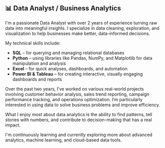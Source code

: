 ## 📊 Data Analyst / Business Analytics

I'm a passionate Data Analyst with over 2 years of experience turning raw data into meaningful insights. I specialize in data cleaning, exploration, and visualization to help businesses make better, data-informed decisions.

My technical skills include:

- **SQL** – for querying and managing relational databases
- **Python** – using libraries like Pandas, NumPy, and Matplotlib for data manipulation and analysis
- **Excel** – for quick analyses, dashboards, and automation
- **Power BI & Tableau** – for creating interactive, visually engaging dashboards and reports

Over the past two years, I’ve worked on various real-world projects involving customer behavior analysis, sales trend reporting, campaign performance tracking, and operations optimization. I’m particularly interested in using data to solve business problems and improve efficiency.

What I enjoy most about data analytics is the ability to find patterns, tell stories with numbers, and contribute to decision-making that has a real impact.

I'm continuously learning and currently exploring more about advanced analytics, machine learning, and cloud-based data tools.

